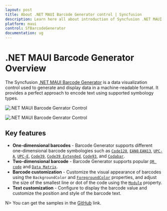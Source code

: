 ```yaml
---
layout: post
title: About .NET MAUI Barcode Generator control | Syncfusion
description: Learn here all about introduction of Syncfusion .NET MAUI Barcodes(SfBarcodeGenerator) control with key features and more.
platform: maui
control: SfBarcodeGenerator
documentation: ug
---
```


# .NET MAUI Barcode Generator Overview

The Syncfusion [.NET MAUI Barcode Generator](https://www.syncfusion.com/maui-controls/maui-barcodes) is a data visualization control used to generate and display data in a machine-readable format. It provides a perfect approach to encode text using supported symbology types.

![.NET MAUI Barcode Genrator Control](images/overview/maui-one-dimensional-barcode.png)

![.NET MAUI Barcode Genrator Control](images/overview/maui-two-dimensional-barcode.png)

## Key features

* **One-dimensional barcodes** - Barcode Generator supports different one-dimensional barcode symbologies such as [`Code128`](https://help.syncfusion.com/cr/maui/Syncfusion.Maui.Barcode.Code128.html), [`EAN8`](https://help.syncfusion.com/cr/maui/Syncfusion.Maui.Barcode.EAN8.html),[`EAN13`](https://help.syncfusion.com/cr/maui/Syncfusion.Maui.Barcode.EAN13.html), [`UPC-A`](https://help.syncfusion.com/cr/maui/Syncfusion.Maui.Barcode.UPCA.html), [`UPC-E`](https://help.syncfusion.com/cr/maui/Syncfusion.Maui.Barcode.UPCE.html), [`Code39`](https://help.syncfusion.com/cr/maui/Syncfusion.Maui.Barcode.Code39.html), [`Code39 Extended`](https://help.syncfusion.com/cr/maui/Syncfusion.Maui.Barcode.Code39Extended.html), [`Code93`](https://help.syncfusion.com/cr/maui/Syncfusion.Maui.Barcode.Code93.html), and [`Codabar`](https://help.syncfusion.com/cr/maui/Syncfusion.Maui.Barcode.Codabar.html).
* **Two-dimensional barcode** - Barcode Generator supports popular [`QR code`](https://help.syncfusion.com/cr/maui/Syncfusion.Maui.Barcode.QRCode.html) and [`Data Matrix`](https://help.syncfusion.com/cr/maui/Syncfusion.Maui.Barcode.DataMatrix.html).
* **Barcode customization** - Customize the visual appearance of barcodes using the `BackgroundColor` and [`ForegroundColor`](https://help.syncfusion.com/cr/maui/Syncfusion.Maui.Barcode.SfBarcodeGenerator.html#Syncfusion_Maui_Barcode_SfBarcodeGenerator_ForegroundColor) properties, and adjust the size of the smallest line or dot of the code using the [`Module`](https://help.syncfusion.com/cr/maui/Syncfusion.Maui.Barcode.SymbologyBase.html#Syncfusion_Maui_Barcode_SymbologyBase_Module) property.
* **Text customization** - Configure to display the barcode value and customize the position and style of the barcode text.

N> You can get the samples in the [GitHub](https://github.com/syncfusion/maui-demos) link.
